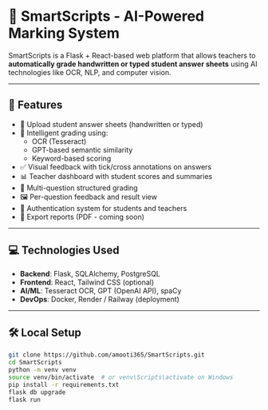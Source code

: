# 🧠 SmartScripts - AI-Powered Marking System

SmartScripts is a Flask + React-based web platform that allows teachers to **automatically grade handwritten or typed student answer sheets** using AI technologies like OCR, NLP, and computer vision.

---

## 🚀 Features

- 📝 Upload student answer sheets (handwritten or typed)
- 🎯 Intelligent grading using:
  - OCR (Tesseract)
  - GPT-based semantic similarity
  - Keyword-based scoring
- ✅ Visual feedback with tick/cross annotations on answers
- 📊 Teacher dashboard with student scores and summaries
- 📂 Multi-question structured grading
- 🖼️ Per-question feedback and result view
- 🔐 Authentication system for students and teachers
- 📄 Export reports (PDF - coming soon)

---

## 💻 Technologies Used

- **Backend**: Flask, SQLAlchemy, PostgreSQL
- **Frontend**: React, Tailwind CSS (optional)
- **AI/ML**: Tesseract OCR, GPT (OpenAI API), spaCy
- **DevOps**: Docker, Render / Railway (deployment)

---

## 🛠️ Local Setup

```bash
git clone https://github.com/amooti365/SmartScripts.git
cd SmartScripts
python -m venv venv
source venv/bin/activate  # or venv\Scripts\activate on Windows
pip install -r requirements.txt
flask db upgrade
flask run
